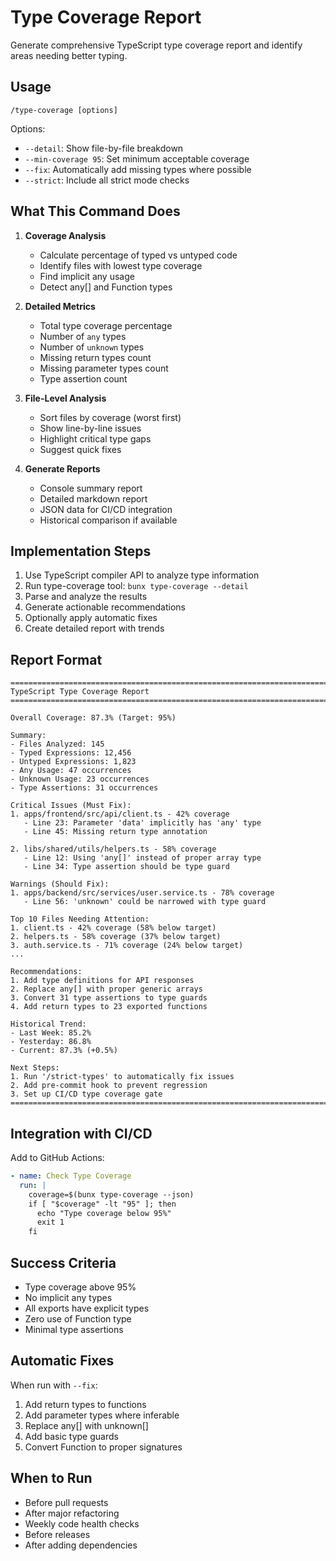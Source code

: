 # Type Coverage Report

Generate comprehensive TypeScript type coverage report and identify areas needing better typing.

## Usage

```
/type-coverage [options]
```

Options:

- `--detail`: Show file-by-file breakdown
- `--min-coverage 95`: Set minimum acceptable coverage
- `--fix`: Automatically add missing types where possible
- `--strict`: Include all strict mode checks

## What This Command Does

1. **Coverage Analysis**
   - Calculate percentage of typed vs untyped code
   - Identify files with lowest type coverage
   - Find implicit any usage
   - Detect any[] and Function types

2. **Detailed Metrics**
   - Total type coverage percentage
   - Number of `any` types
   - Number of `unknown` types
   - Missing return types count
   - Missing parameter types count
   - Type assertion count

3. **File-Level Analysis**
   - Sort files by coverage (worst first)
   - Show line-by-line issues
   - Highlight critical type gaps
   - Suggest quick fixes

4. **Generate Reports**
   - Console summary report
   - Detailed markdown report
   - JSON data for CI/CD integration
   - Historical comparison if available

## Implementation Steps

1. Use TypeScript compiler API to analyze type information
2. Run type-coverage tool: `bunx type-coverage --detail`
3. Parse and analyze the results
4. Generate actionable recommendations
5. Optionally apply automatic fixes
6. Create detailed report with trends

## Report Format

```
================================================================================
TypeScript Type Coverage Report
================================================================================

Overall Coverage: 87.3% (Target: 95%)

Summary:
- Files Analyzed: 145
- Typed Expressions: 12,456
- Untyped Expressions: 1,823
- Any Usage: 47 occurrences
- Unknown Usage: 23 occurrences
- Type Assertions: 31 occurrences

Critical Issues (Must Fix):
1. apps/frontend/src/api/client.ts - 42% coverage
   - Line 23: Parameter 'data' implicitly has 'any' type
   - Line 45: Missing return type annotation

2. libs/shared/utils/helpers.ts - 58% coverage
   - Line 12: Using 'any[]' instead of proper array type
   - Line 34: Type assertion should be type guard

Warnings (Should Fix):
1. apps/backend/src/services/user.service.ts - 78% coverage
   - Line 56: 'unknown' could be narrowed with type guard

Top 10 Files Needing Attention:
1. client.ts - 42% coverage (58% below target)
2. helpers.ts - 58% coverage (37% below target)
3. auth.service.ts - 71% coverage (24% below target)
...

Recommendations:
1. Add type definitions for API responses
2. Replace any[] with proper generic arrays
3. Convert 31 type assertions to type guards
4. Add return types to 23 exported functions

Historical Trend:
- Last Week: 85.2%
- Yesterday: 86.8%
- Current: 87.3% (+0.5%)

Next Steps:
1. Run '/strict-types' to automatically fix issues
2. Add pre-commit hook to prevent regression
3. Set up CI/CD type coverage gate
================================================================================
```

## Integration with CI/CD

Add to GitHub Actions:

```yaml
- name: Check Type Coverage
  run: |
    coverage=$(bunx type-coverage --json)
    if [ "$coverage" -lt "95" ]; then
      echo "Type coverage below 95%"
      exit 1
    fi
```

## Success Criteria

- Type coverage above 95%
- No implicit any types
- All exports have explicit types
- Zero use of Function type
- Minimal type assertions

## Automatic Fixes

When run with `--fix`:

1. Add return types to functions
2. Add parameter types where inferable
3. Replace any[] with unknown[]
4. Add basic type guards
5. Convert Function to proper signatures

## When to Run

- Before pull requests
- After major refactoring
- Weekly code health checks
- Before releases
- After adding dependencies
